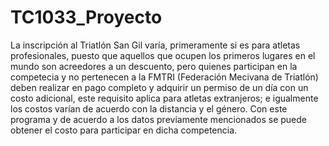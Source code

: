 # TC1033_Proyecto
La inscripción al Triatlón San Gil varía, primeramente si es para atletas profesionales, puesto que aquellos que ocupen los primeros lugares en el mundo son acreedores a un descuento, pero quienes participan en la competecia y no pertenecen a la FMTRI (Federación Mecivana de Triatlón) deben realizar en pago completo y adquirir un permiso de un día con un costo adicional, este requisito aplica para atletas extranjeros; e igualmente los costos varían de acuerdo con la distancia y el género. Con este programa y de acuerdo a los datos previamente mencionados se puede obtener el costo para participar en dicha competencia.
